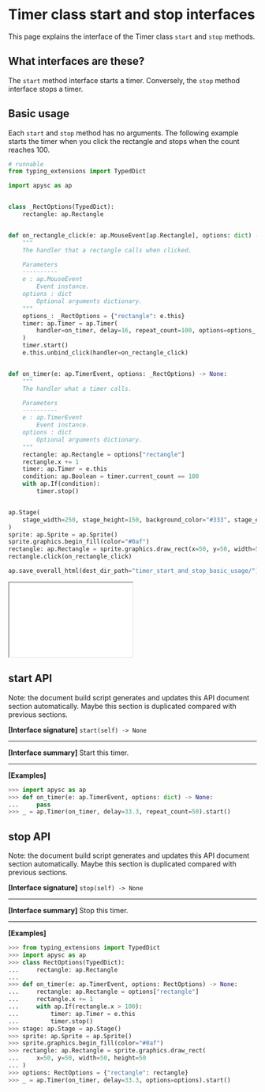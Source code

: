 # Timer class start and stop interfaces

This page explains the interface of the Timer class `start` and `stop` methods.

## What interfaces are these?

The `start` method interface starts a timer. Conversely, the `stop` method interface stops a timer.

## Basic usage

Each `start` and `stop` method has no arguments. The following example starts the timer when you click the rectangle and stops when the count reaches 100.

```py
# runnable
from typing_extensions import TypedDict

import apysc as ap


class _RectOptions(TypedDict):
    rectangle: ap.Rectangle


def on_rectangle_click(e: ap.MouseEvent[ap.Rectangle], options: dict) -> None:
    """
    The handler that a rectangle calls when clicked.

    Parameters
    ----------
    e : ap.MouseEvent
        Event instance.
    options : dict
        Optional arguments dictionary.
    """
    options_: _RectOptions = {"rectangle": e.this}
    timer: ap.Timer = ap.Timer(
        handler=on_timer, delay=16, repeat_count=100, options=options_
    )
    timer.start()
    e.this.unbind_click(handler=on_rectangle_click)


def on_timer(e: ap.TimerEvent, options: _RectOptions) -> None:
    """
    The handler what a timer calls.

    Parameters
    ----------
    e : ap.TimerEvent
        Event instance.
    options : dict
        Optional arguments dictionary.
    """
    rectangle: ap.Rectangle = options["rectangle"]
    rectangle.x += 1
    timer: ap.Timer = e.this
    condition: ap.Boolean = timer.current_count == 100
    with ap.If(condition):
        timer.stop()


ap.Stage(
    stage_width=250, stage_height=150, background_color="#333", stage_elem_id="stage"
)
sprite: ap.Sprite = ap.Sprite()
sprite.graphics.begin_fill(color="#0af")
rectangle: ap.Rectangle = sprite.graphics.draw_rect(x=50, y=50, width=50, height=50)
rectangle.click(on_rectangle_click)

ap.save_overall_html(dest_dir_path="timer_start_and_stop_basic_usage/")
```

<iframe src="static/timer_start_and_stop_basic_usage/index.html" width="250" height="150"></iframe>


## start API

<!-- Docstring: apysc._time.timer.Timer.start -->

<span class="inconspicuous-txt">Note: the document build script generates and updates this API document section automatically. Maybe this section is duplicated compared with previous sections.</span>

**[Interface signature]** `start(self) -> None`<hr>

**[Interface summary]** Start this timer.<hr>

**[Examples]**

```py
>>> import apysc as ap
>>> def on_timer(e: ap.TimerEvent, options: dict) -> None:
...     pass
>>> _ = ap.Timer(on_timer, delay=33.3, repeat_count=50).start()
```

## stop API

<!-- Docstring: apysc._time.timer.Timer.stop -->

<span class="inconspicuous-txt">Note: the document build script generates and updates this API document section automatically. Maybe this section is duplicated compared with previous sections.</span>

**[Interface signature]** `stop(self) -> None`<hr>

**[Interface summary]** Stop this timer.<hr>

**[Examples]**

```py
>>> from typing_extensions import TypedDict
>>> import apysc as ap
>>> class RectOptions(TypedDict):
...     rectangle: ap.Rectangle
...
>>> def on_timer(e: ap.TimerEvent, options: RectOptions) -> None:
...     rectangle: ap.Rectangle = options["rectangle"]
...     rectangle.x += 1
...     with ap.If(rectangle.x > 100):
...         timer: ap.Timer = e.this
...         timer.stop()
>>> stage: ap.Stage = ap.Stage()
>>> sprite: ap.Sprite = ap.Sprite()
>>> sprite.graphics.begin_fill(color="#0af")
>>> rectangle: ap.Rectangle = sprite.graphics.draw_rect(
...     x=50, y=50, width=50, height=50
... )
>>> options: RectOptions = {"rectangle": rectangle}
>>> _ = ap.Timer(on_timer, delay=33.3, options=options).start()
```